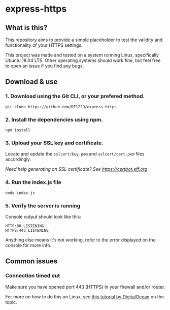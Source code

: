 # express-https

## What is this?
This repository aims to provide a simple placeholder to test the validity and functionality of your HTTPS settings.

This project was made and tested on a system running Linux, specifically Ubuntu 18.04 LTS. 
Other operating systems should work fine, but feel free to open an issue if you find any bugs.

## Download & use
### 1. Download using the Git CLI, or your prefered method.
`git clone https://github.com/DF1229/express-https`

### 2. Install the dependencies using npm.
`npm install`

### 3. Upload your SSL key and certificate.
Locate and update the `sslcert/key.pem` and `sslcert/cert.pem` files accordingly.

*Need help generating an SSL certificate? See https://certbot.eff.org*

### 4. Run the index.js file
`node index.js`

### 5. Verify the server is running
Console output should look like this:

```
HTTP:80 LISTENING
HTTPS:443 LISTENING
```

Anything else means it's not working, refer to the error displayed on the console for more info.

## Common issues
### Connection timed out
Make sure you have opened port 443 (HTTPS) in your firewall and/or router.

For more on how to do this on Linux, see [this tutorial by DigitalOcean](https://www.digitalocean.com/community/tutorials/how-to-setup-a-firewall-with-ufw-on-an-ubuntu-and-debian-cloud-server) on the topic.
